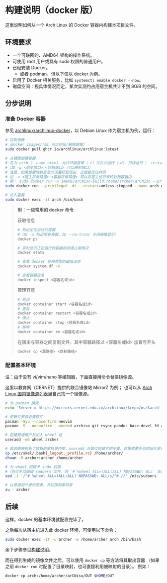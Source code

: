 # 构建说明（docker 版）
这里说明如何从一个 Arch Linux 的 Docker 容器内构建本项目文件。

## 环境要求

- 一个可联网的、AMD64 架构的操作系统。
- 可使用 root 用户或具有 sudo 权限的普通用户。
- 已经安装 Docker。
  - 或者 podman，但以下仅以 docker 为例。
- 启用了 Docker 相关服务，比如 `systemctl enable docker --now`。
- 磁盘空间：视具体情况而定，某次实测约占用宿主机共计不到 8GiB 的空间。

## 分步说明

### 准备 Docker 容器
参见 [archlinux/archlinux-docker](https://github.com/archlinux/archlinux-docker)，以 Debian Linux 作为宿主机为例，运行：
```bash
# 拉取镜像
#（docker images/rmi 可以列出/删除镜像）
sudo docker pull ghcr.io/archlinux/archlinux:latest

# 从镜像创建容器
# 名为 arch（--name arch）、允许终端登录（-t）并后台运行（-d）、持续运行（--restart=unless-stopped）、允许 mount（--privileged）
#（加 -p <宿主端口>:<容器端口> 可以映射端口）
# 注意，如果想要映射目录的话最好趁现在，之后会比较麻烦
# 加 -v <宿主目录路径>:<容器目录路径> 可以将宿主机目录映射到容器内
# 例： sudo docker run -v $HOME/arCNiso-build:/home/archer/arCNiso --privileged -dt --restart=unless-stopped --name arch ghcr.io/archlinux/archlinux:latest
sudo docker run --privileged -dt --restart=unless-stopped --name arch ghcr.io/archlinux/archlinux:latest

# 进入容器
sudo docker exec -it arch /bin/bash
```

> **附：一些常用的 docker 命令**
> 
> 获取信息
> ```bash
> # 列出正在运行的容器
> #（加 -a 列出所有容器，加 --no-trunc 关闭缩略显示）
> docker ps
> 
> # 实时显示正在运行的容器的资源占用情况
> docker stats
> 
> # 查看 docker 各种类型的磁盘占用
> docker system df -v
> 
> # 查看容器信息
> docker inspect <容器名或id>
> ```
> 管理容器
> ```bash
> # 启动
> docker container start <容器名或id>
> # 重启
> docker container restart <容器名或id>
> # 停止
> docker container stop <容器名或id>
> # 移除
> docker container rm <容器名或id>
> ```
> 在宿主与容器之间复制文件，其中容器路径以 <容器名或id> 加冒号开头
> ```bash
> docker cp <源路径> <目标路径>
> ```

### 配置基本环境

注：由于没有 vi/vim/nano 等编辑器，下面直接用命令替换镜像源。

这里以教育网（CERNET）提供的联合镜像站 MirrorZ 为例；
也可以从 [Arch Linux 国内镜像源列表](https://archlinux.org/mirrorlist/?country=CN&protocol=https&ip_version=4&use_mirror_status=on)里自己找一个镜像源。
```bash
# 为 pacman 换源
echo 'Server = https://mirrors.cernet.edu.cn/archlinux/$repo/os/$arch' >/etc/pacman.d/mirrorlist

# 更新并安装必要软件
pacman -Syu --noconfirm neovim
pacman -S --noconfirm --needed archiso git rsync pandoc base-devel fd asp cmake less sudo

# 创建普通用户并加入 wheel 组
useradd -mG wheel archer

# 若前面映射到了容器的家目录内部，useradd 会跳过创建它的步骤，这里需要手动初始化家目录
cp /etc/skel/.bash{_logout,_profile,rc} /home/archer/
chown -R archer:archer /home/archer

# 为 wheel 组赋予 sudo 权限
#（也可手动编辑 sudoers 文件，将 `# %wheel ALL=(ALL:ALL) NOPASSWD: ALL' 去掉注释）
sed -i '/^# %wheel ALL=(ALL:ALL) NOPASSWD: ALL/s/^# //' /etc/sudoers

# 以普通用户身份登录，并切换到家目录
su - archer 
```

## 后续
这样，docker 的基本环境就配置完毕了。

之后每次从宿主机进入此 docker 环境，可使用以下命令：
```bash
sudo docker exec -it -u archer -w /home/archer arch /bin/bash
```
余下步骤参见[构建说明](./BUILD.md)。

而在得到生成的镜像文件之后，可以使用 `docker cp` 等方法将其取出容器
（如果之前 `docker run` 时配置了目录映射，也可直接利用被映射的目录）。
例如：
```bash
docker cp arch:/home/archer/arCNiso/OUT $HOME/OUT
```
